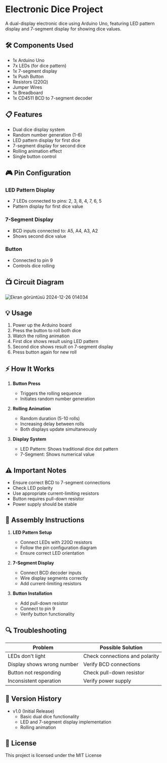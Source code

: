 # Electronic Dice Project

A dual-display electronic dice using Arduino Uno, featuring LED pattern display and 7-segment display for showing dice values.

## 🛠️ Components Used

- 1x Arduino Uno
- 7x LEDs (for dice pattern)
- 1x 7-segment display
- 1x Push Button
- Resistors (220Ω)
- Jumper Wires
- 1x Breadboard
- 1x CD4511 BCD to 7-segment decoder

## 📋 Features

- Dual dice display system
- Random number generation (1-6)
- LED pattern display for first dice
- 7-segment display for second dice
- Rolling animation effect
- Single button control

## 🎮 Pin Configuration

### LED Pattern Display
- 7 LEDs connected to pins: 2, 3, 8, 4, 7, 6, 5
- Pattern display for first dice value

### 7-Segment Display
- BCD inputs connected to: A5, A4, A3, A2
- Shows second dice value

### Button
- Connected to pin 9
- Controls dice rolling

## 📺 Circuit Diagram

![Ekran görüntüsü 2024-12-26 014034](https://github.com/user-attachments/assets/afc7697d-e849-4fb1-a3c4-ac77d0e48927)


## 💡 Usage

1. Power up the Arduino board
2. Press the button to roll both dice
3. Watch the rolling animation
4. First dice shows result using LED pattern
5. Second dice shows result on 7-segment display
6. Press button again for new roll

## ⚡ How It Works

1. **Button Press**
   - Triggers the rolling sequence
   - Initiates random number generation

2. **Rolling Animation**
   - Random duration (5-10 rolls)
   - Increasing delay between rolls
   - Both displays update simultaneously

3. **Display System**
   - LED Pattern: Shows traditional dice dot pattern
   - 7-Segment: Shows numerical value

## ⚠️ Important Notes

- Ensure correct BCD to 7-segment connections
- Check LED polarity
- Use appropriate current-limiting resistors
- Button requires pull-down resistor
- Power supply should be stable

## 🔧 Assembly Instructions

1. **LED Pattern Setup**
   - Connect LEDs with 220Ω resistors
   - Follow the pin configuration diagram
   - Ensure correct LED orientation

2. **7-Segment Display**
   - Connect BCD decoder inputs
   - Wire display segments correctly
   - Add current-limiting resistors

3. **Button Installation**
   - Add pull-down resistor
   - Connect to pin 9
   - Verify button functionality

## 🔍 Troubleshooting

| Problem | Possible Solution |
|---------|------------------|
| LEDs don't light | Check connections and polarity |
| Display shows wrong number | Verify BCD connections |
| Button not responding | Check pull-down resistor |
| Inconsistent operation | Verify power supply |

## 🔄 Version History

- v1.0 (Initial Release)
  - Basic dual dice functionality
  - LED and 7-segment display implementation
  - Rolling animation

 ## 📝 License

This project is licensed under the MIT License 
